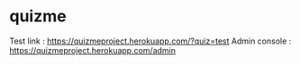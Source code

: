# quizme

Test link : https://quizmeproject.herokuapp.com/?quiz=test
Admin console : https://quizmeproject.herokuapp.com/admin
